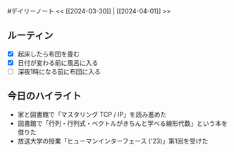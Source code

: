 #デイリーノート
<< [[2024-03-30]] | [[2024-04-01]] >>
## ルーティン
- [x] 起床したら布団を畳む
- [x] 日付が変わる前に風呂に入る
- [ ] 深夜1時になる前に布団に入る
## 今日のハイライト
- 家と図書館で「マスタリング TCP / IP」を読み進めた
- 図書館で「行列・行列式・ベクトルがきちんと学べる線形代数」という本を借りた
- 放送大学の授業「ヒューマンインターフェース ('23)」第1回を受けた
